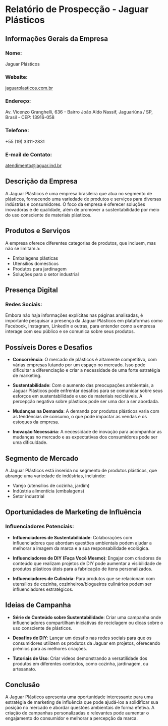 # Relatório de Prospecção - Jaguar Plásticos

## Informações Gerais da Empresa
### Nome: 
Jaguar Plásticos

### Website:
[jaguarplasticos.com.br](http://jaguarplasticos.com.br)

### Endereço:
Av. Vicenzo Granghelli, 636 - Bairro João Aldo Nassif, Jaguariúna / SP, Brasil - CEP: 13916-058

### Telefone:
+55 (19) 3311-2831

### E-mail de Contato:
atendimento@jaguar.ind.br

## Descrição da Empresa
A Jaguar Plásticos é uma empresa brasileira que atua no segmento de plásticos, fornecendo uma variedade de produtos e serviços para diversas indústrias e consumidores. O foco da empresa é oferecer soluções inovadoras e de qualidade, além de promover a sustentabilidade por meio do uso consciente de materiais plásticos.

## Produtos e Serviços
A empresa oferece diferentes categorias de produtos, que incluem, mas não se limitam a:
- Embalagens plásticas
- Utensílios domésticos
- Produtos para jardinagem
- Soluções para o setor industrial

## Presença Digital
### Redes Sociais:
Embora não haja informações explícitas nas páginas analisadas, é importante pesquisar a presença da Jaguar Plásticos em plataformas como Facebook, Instagram, LinkedIn e outras, para entender como a empresa interage com seu público e se comunica sobre seus produtos.

## Possíveis Dores e Desafios
- **Concorrência**: O mercado de plásticos é altamente competitivo, com várias empresas lutando por um espaço no mercado. Isso pode dificultar a diferenciação e criar a necessidade de uma forte estratégia de marketing.
  
- **Sustentabilidade**: Com o aumento das preocupações ambientais, a Jaguar Plásticos pode enfrentar desafios para se comunicar sobre seus esforços em sustentabilidade e uso de materiais recicláveis. A percepção negativa sobre plásticos pode ser uma dor a ser abordada.

- **Mudanças na Demanda**: A demanda por produtos plásticos varia com as tendências de consumo, o que pode impactar as vendas e os estoques da empresa.

- **Inovação Necessária**: A necessidade de inovação para acompanhar as mudanças no mercado e as expectativas dos consumidores pode ser uma dificuldade.

## Segmento de Mercado
A Jaguar Plásticos está inserida no segmento de produtos plásticos, que abrange uma variedade de indústrias, incluindo:
- Varejo (utensílios de cozinha, jardim)
- Indústria alimentícia (embalagens)
- Setor industrial 

## Oportunidades de Marketing de Influência
### Influenciadores Potenciais:
- **Influenciadores de Sustentabilidade**: Colaborações com influenciadores que abordam questões ambientais podem ajudar a melhorar a imagem da marca e a sua responsabilidade ecológica.
  
- **Influenciadores de DIY (Faça Você Mesmo)**: Engajar com criadores de conteúdo que realizam projetos de DIY pode aumentar a visibilidade de produtos plásticos úteis para a fabricação de itens personalizados.

- **Influenciadores de Culinária**: Para produtos que se relacionam com utensílios de cozinha, cozinheiros/blogueiros culinários podem ser influenciadores estratégicos.

## Ideias de Campanha
- **Série de Conteúdo sobre Sustentabilidade**: Criar uma campanha onde influenciadores compartilham iniciativas de reciclagem ou dicas sobre o uso consciente de plásticos.
  
- **Desafios de DIY**: Lançar um desafio nas redes sociais para que os consumidores utilizem os produtos da Jaguar em projetos, oferecendo prêmios para as melhores criações.

- **Tutoriais de Uso**: Criar vídeos demonstrando a versatilidade dos produtos em diferentes contextos, como cozinha, jardinagem, ou artesanato.

## Conclusão
A Jaguar Plásticos apresenta uma oportunidade interessante para uma estratégia de marketing de influência que pode ajudá-los a solidificar sua posição no mercado e abordar questões ambientais de forma efetiva. A criação de campanhas personalizadas e relevantes pode aumentar o engajamento do consumidor e melhorar a percepção da marca.